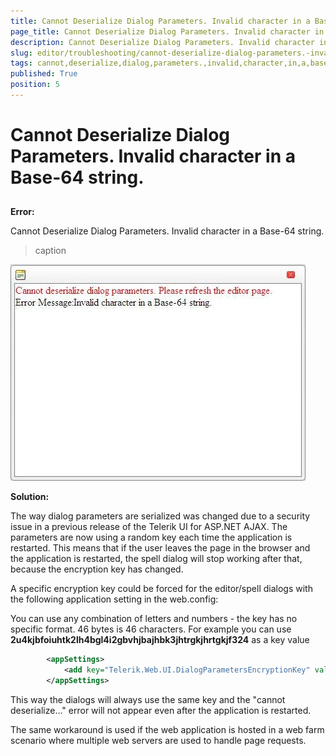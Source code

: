 ```yaml
---
title: Cannot Deserialize Dialog Parameters. Invalid character in a Base-64 string.
page_title: Cannot Deserialize Dialog Parameters. Invalid character in a Base-64 string. | RadEditor for ASP.NET AJAX Documentation
description: Cannot Deserialize Dialog Parameters. Invalid character in a Base-64 string.
slug: editor/troubleshooting/cannot-deserialize-dialog-parameters.-invalid-character-in-a-base-64-string.
tags: cannot,deserialize,dialog,parameters.,invalid,character,in,a,base-64,string.
published: True
position: 5
---
```


# Cannot Deserialize Dialog Parameters. Invalid character in a Base-64 string.



## 

**Error:**

Cannot Deserialize Dialog Parameters. Invalid character in a Base-64 string.
>caption 

![](images/editor-radspellerror.jpg)

**Solution:**

The way dialog parameters are serialized was changed due to a security issue in a previous release of the Telerik UI for ASP.NET AJAX. The parameters are now using a random key each time the application is restarted. This means that if the user leaves the page in the browser and the application is restarted, the spell dialog will stop working after that, because the encryption key has changed.

A specific encryption key could be forced for the editor/spell dialogs with the following application setting in the web.config:

You can use any combination of letters and numbers - the key has no specific format. 46 bytes is 46 characters. For example you can use **2u4kjbfoiuhtk2lh4bgl4i2gbvhjbajhbk3jhtrgkjhrtgkjf324** as a key value

````XML
	    <appSettings>
	        <add key="Telerik.Web.UI.DialogParametersEncryptionKey" value="2C23234234D4566DC4AD6A-63D6-4db9-A3FB-3adfasd6846D"/> 
	    </appSettings>
````



This way the dialogs will always use the same key and the "cannot deserialize..." error will not appear even after the application is restarted.

The same workaround is used if the web application is hosted in a web farm scenario where multiple web servers are used to handle page requests.
